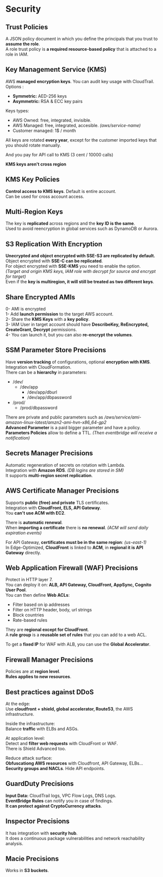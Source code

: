 # Security


## Trust Policies

A JSON policy document in which you define the principals that you trust to **assume the role**.  
A role trust policy is **a required resource-based policy** that is attached to a role in IAM.

## Key Management Service (KMS)

AWS **managed encryption keys**. You can audit key usage with CloudTrail.  
Options :

- **Symmetric:** AED-256 keys
- **Asymmetric:** RSA & ECC key pairs

Keys types:

- AWS Owned: free, integrated, invisible.
- AWS Managed: free, integrated, accesible. *(aws/service-name)*
- Customer managed: 1$ / month

All keys are rotated **every year**, except for the customer imported keys that you should rotate manually.

And you pay for API call to KMS (3 cent / 10000 calls)

**KMS keys aren't cross region**

## KMS Key Policies

**Control access to KMS keys**. Default is entire account.  
Can be used for cross account access.

## Multi-Region Keys

The key is **replicated** across regions and the **key ID is the same**.  
Used to avoid reencryption in global services such as DynamoDB or Aurora.

## S3 Replication With Encryption
**Unecrypted and object encrypted with SSE-S3 are replicated by default.**  
Object encrypted with **SSE-C can be replicated**.  
For object encrypted with **SSE-KMS** you need to enable the option.  
*(Target and origin KMS keys, IAM role with decrypt for source and encrypt for target)*  
Even if the **key is multiregion, it will still be treated as two different keys**.

## Share Encrypted AMIs

0- AMI is encrypted  
1- Add **launch permission** to the target AWS account.  
2- Share the **KMS Keys** with a **key policy**.   
3- IAM User in target account should have **DescribeKey, ReEncrypted, CreateGrant, Decrypt** permissions.  
4- You can launch it, but you can also **re-encrypt the volumes**.  

## SSM Parameter Store Precisions

Have **version tracking** of configurations, optional **encryption with KMS**.  
Integration with CloudFormation.  
There can be a **hierarchy** in parameters:
- /dev/
  - /dev/app
    - /dev/app/dburl
    - /dev/app/dbpassword
- /prod/
  - /prod/dbpassword  

There are private and public parameters such as */aws/service/ami-amazon-linux-latest/amzn2-ami-hvn-x86_64-gp2*  
**Advanced Parameter** is a paid bigger parameter and have a policy.  
**Parameters Policies** allow to define a TTL. *(Then eventbridge will receive a notification)*

## Secrets Manager Precisions

Automatic regeneration of secrets on rotation with Lambda.  
Integration with **Amazon RDS**. *(DB logins are stored in SM)*  
It supports **multi-region secret replication**.  

## AWS Certificate Manager Precisions

Supports **public (free) and private** TLS certificates.  
Integration with **CloudFront, ELS, API Gateway**.  
You **can't use ACM with EC2**.

There is **automatic renewal**.  
When **importing a certificate** there is **no renewal**. *(ACM will send daily expiration events)*  

For API Gateway, **certificates must be in the same region**: *(us-east-1)*  
In Edge-Optimized, **CloudFront** is linked to **ACM**, in **regional it is API Gateway** directly.


## Web Application Firewall (WAF) Precisions

Protect in HTTP layer 7.  
You can deploy it on: **ALB, API Gateway, CloudFront, AppSync, Cognito User Pool**.  
You can then define **Web ACLs**:
- Filter based on ip addresses
- Filter on HTTP header, body, url strings
- Block countries
- Rate-based rules  

They are **regional except for CloudFront**.  
A **rule group** is a **reusable set of rules** that you can add to a web ACL.  

To get a **fixed IP** for WAF with ALB, you can use the **Global Accelerator**.

## Firewall Manager Precisions

Policies are at **region level**.  
**Rules applies to new resources**.

## Best practices against DDoS

At the edge:  
Use **cloudfront + shield, global accelerator, Route53**, the AWS infrastructure.

Inside the infrastructure:  
Balance **traffic** with ELBs and ASGs.  

At application level:  
Detect and **filter web requests** with CloudFront or WAF.  
There is Shield Advanced too.

Reduce attack surface:  
**Obfuscationg AWS resources** with Cloudfront, API Gateway, ELBs...  
**Security groups and NACLs**. Hide API endpoints.

## GuardDuty Precisions

**Input Data:** CloudTrail logs, VPC Flow Logs, DNS Logs.  
**EventBridge Rules** can notify you in case of findings.  
**It can protect against CryptoCurrency attacks**.

## Inspector Precisions

It has integration with **security hub**.  
It does a continuous package vulnerabilities and network reachability analysis.  

## Macie Precisions

Works in **S3 buckets**.


